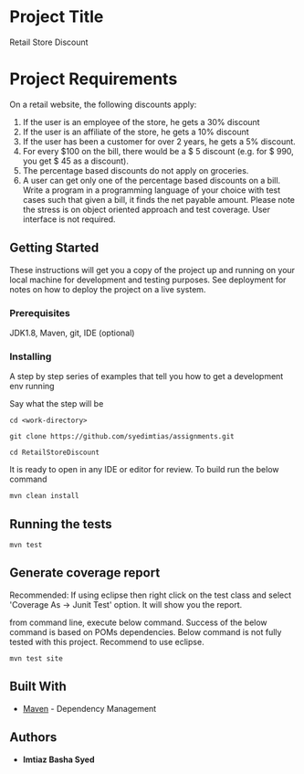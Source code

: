 # Project Title

Retail Store Discount

# Project Requirements

On a retail website, the following discounts apply:
1. If the user is an employee of the store, he gets a 30% discount
2. If the user is an affiliate of the store, he gets a 10% discount
3. If the user has been a customer for over 2 years, he gets a 5% discount.
4. For every $100 on the bill, there would be a $ 5 discount (e.g. for $ 990, you get $ 45
as a discount).
5. The percentage based discounts do not apply on groceries.
6. A user can get only one of the percentage based discounts on a bill.
Write a program in a programming language of your choice with test cases such that given a
bill, it finds the net payable amount. Please note the stress is on object oriented approach
and test coverage. User interface is not required.

## Getting Started

These instructions will get you a copy of the project up and running on your local machine for development and testing purposes. See deployment for notes on how to deploy the project on a live system.

### Prerequisites

JDK1.8, Maven, git, IDE (optional)

### Installing

A step by step series of examples that tell you how to get a development env running

Say what the step will be

```
cd <work-directory>

git clone https://github.com/syedimtias/assignments.git

cd RetailStoreDiscount

```

It is ready to open in any IDE or editor for review. To build run the below command

```
mvn clean install

```

## Running the tests

```
mvn test

```

## Generate coverage report

Recommended: If using eclipse then right click on the test class and select 'Coverage As -> Junit Test' option. It will show you the report.

from command line, execute below command. Success of the below command is based on POMs dependencies. Below command is not fully tested with this project. Recommend to use eclipse.

```
mvn test site

```

## Built With


* [Maven](https://maven.apache.org/) - Dependency Management


## Authors

* **Imtiaz Basha Syed**

